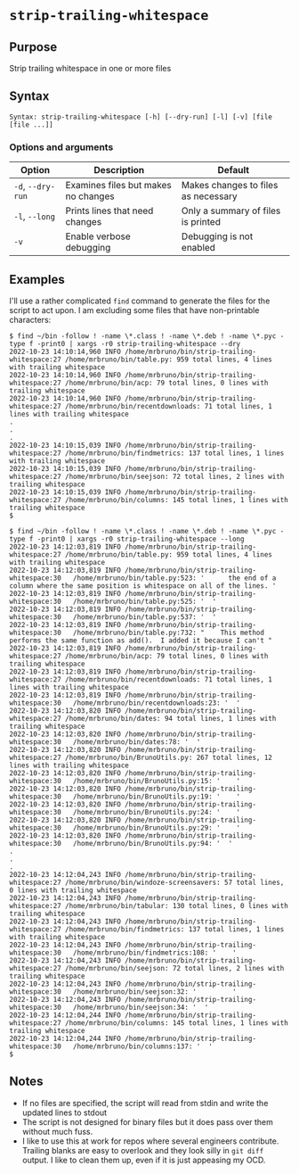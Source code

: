 # `strip-trailing-whitespace`

## Purpose
Strip trailing whitespace in one or more files

## Syntax
```
Syntax: strip-trailing-whitespace [-h] [--dry-run] [-l] [-v] [file [file ...]]
```

### Options and arguments
| Option            | Description                         | Default                             |
|-------------------|-------------------------------------|-------------------------------------|
| `-d`, `--dry-run` | Examines files but makes no changes | Makes changes to files as necessary |
| `-l`, `--long`    | Prints lines that need changes      | Only a summary of files is printed  |
| `-v`              | Enable verbose debugging            | Debugging is not enabled            |

## Examples

I'll use a rather complicated `find` command to generate the files for the script to act upon.  I am excluding some files that have non-printable characters:

```commandline
$ find ~/bin -follow ! -name \*.class ! -name \*.deb ! -name \*.pyc -type f -print0 | xargs -r0 strip-trailing-whitespace --dry
2022-10-23 14:10:14,960 INFO /home/mrbruno/bin/strip-trailing-whitespace:27 /home/mrbruno/bin/table.py: 959 total lines, 4 lines with trailing whitespace
2022-10-23 14:10:14,960 INFO /home/mrbruno/bin/strip-trailing-whitespace:27 /home/mrbruno/bin/acp: 79 total lines, 0 lines with trailing whitespace
2022-10-23 14:10:14,960 INFO /home/mrbruno/bin/strip-trailing-whitespace:27 /home/mrbruno/bin/recentdownloads: 71 total lines, 1 lines with trailing whitespace
.
.
.
2022-10-23 14:10:15,039 INFO /home/mrbruno/bin/strip-trailing-whitespace:27 /home/mrbruno/bin/findmetrics: 137 total lines, 1 lines with trailing whitespace
2022-10-23 14:10:15,039 INFO /home/mrbruno/bin/strip-trailing-whitespace:27 /home/mrbruno/bin/seejson: 72 total lines, 2 lines with trailing whitespace
2022-10-23 14:10:15,039 INFO /home/mrbruno/bin/strip-trailing-whitespace:27 /home/mrbruno/bin/columns: 145 total lines, 1 lines with trailing whitespace
$
```

```commandline
$ find ~/bin -follow ! -name \*.class ! -name \*.deb ! -name \*.pyc -type f -print0 | xargs -r0 strip-trailing-whitespace --long
2022-10-23 14:12:03,819 INFO /home/mrbruno/bin/strip-trailing-whitespace:27 /home/mrbruno/bin/table.py: 959 total lines, 4 lines with trailing whitespace
2022-10-23 14:12:03,819 INFO /home/mrbruno/bin/strip-trailing-whitespace:30   /home/mrbruno/bin/table.py:523: '      the end of a column where the same position is whitespace on all of the lines. '
2022-10-23 14:12:03,819 INFO /home/mrbruno/bin/strip-trailing-whitespace:30   /home/mrbruno/bin/table.py:525: '  '
2022-10-23 14:12:03,819 INFO /home/mrbruno/bin/strip-trailing-whitespace:30   /home/mrbruno/bin/table.py:537: '  '
2022-10-23 14:12:03,819 INFO /home/mrbruno/bin/strip-trailing-whitespace:30   /home/mrbruno/bin/table.py:732: "    This method performs the same function as add().  I added it because I can't "
2022-10-23 14:12:03,819 INFO /home/mrbruno/bin/strip-trailing-whitespace:27 /home/mrbruno/bin/acp: 79 total lines, 0 lines with trailing whitespace
2022-10-23 14:12:03,819 INFO /home/mrbruno/bin/strip-trailing-whitespace:27 /home/mrbruno/bin/recentdownloads: 71 total lines, 1 lines with trailing whitespace
2022-10-23 14:12:03,819 INFO /home/mrbruno/bin/strip-trailing-whitespace:30   /home/mrbruno/bin/recentdownloads:23: '  '
2022-10-23 14:12:03,820 INFO /home/mrbruno/bin/strip-trailing-whitespace:27 /home/mrbruno/bin/dates: 94 total lines, 1 lines with trailing whitespace
2022-10-23 14:12:03,820 INFO /home/mrbruno/bin/strip-trailing-whitespace:30   /home/mrbruno/bin/dates:78: '  '
2022-10-23 14:12:03,820 INFO /home/mrbruno/bin/strip-trailing-whitespace:27 /home/mrbruno/bin/BrunoUtils.py: 267 total lines, 12 lines with trailing whitespace
2022-10-23 14:12:03,820 INFO /home/mrbruno/bin/strip-trailing-whitespace:30   /home/mrbruno/bin/BrunoUtils.py:15: '    '
2022-10-23 14:12:03,820 INFO /home/mrbruno/bin/strip-trailing-whitespace:30   /home/mrbruno/bin/BrunoUtils.py:19: '    '
2022-10-23 14:12:03,820 INFO /home/mrbruno/bin/strip-trailing-whitespace:30   /home/mrbruno/bin/BrunoUtils.py:24: '    '
2022-10-23 14:12:03,820 INFO /home/mrbruno/bin/strip-trailing-whitespace:30   /home/mrbruno/bin/BrunoUtils.py:29: '    '
2022-10-23 14:12:03,820 INFO /home/mrbruno/bin/strip-trailing-whitespace:30   /home/mrbruno/bin/BrunoUtils.py:94: '  '
.
.
.
2022-10-23 14:12:04,243 INFO /home/mrbruno/bin/strip-trailing-whitespace:27 /home/mrbruno/bin/windoze-screensavers: 57 total lines, 0 lines with trailing whitespace
2022-10-23 14:12:04,243 INFO /home/mrbruno/bin/strip-trailing-whitespace:27 /home/mrbruno/bin/tabular: 130 total lines, 0 lines with trailing whitespace
2022-10-23 14:12:04,243 INFO /home/mrbruno/bin/strip-trailing-whitespace:27 /home/mrbruno/bin/findmetrics: 137 total lines, 1 lines with trailing whitespace
2022-10-23 14:12:04,243 INFO /home/mrbruno/bin/strip-trailing-whitespace:30   /home/mrbruno/bin/findmetrics:108: '    '
2022-10-23 14:12:04,243 INFO /home/mrbruno/bin/strip-trailing-whitespace:27 /home/mrbruno/bin/seejson: 72 total lines, 2 lines with trailing whitespace
2022-10-23 14:12:04,243 INFO /home/mrbruno/bin/strip-trailing-whitespace:30   /home/mrbruno/bin/seejson:32: '         '
2022-10-23 14:12:04,243 INFO /home/mrbruno/bin/strip-trailing-whitespace:30   /home/mrbruno/bin/seejson:34: '  '
2022-10-23 14:12:04,244 INFO /home/mrbruno/bin/strip-trailing-whitespace:27 /home/mrbruno/bin/columns: 145 total lines, 1 lines with trailing whitespace
2022-10-23 14:12:04,244 INFO /home/mrbruno/bin/strip-trailing-whitespace:30   /home/mrbruno/bin/columns:137: '  '
$
```

## Notes

- If no files are specified, the script will read from stdin and write the updated lines to stdout
- The script is not designed for binary files but it does pass over them without much fuss.
- I like to use this at work for repos where several engineers contribute.  Trailing blanks are easy to overlook and they look silly in `git diff` output.  I like to clean them up, even if it is just appeasing my OCD.
